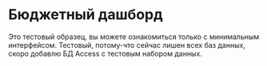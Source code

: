 # Бюджетный дашборд
Это тестовый образец, вы можете ознакомиться только с минимальным интерфейсом.
Тестовый, потому-что сейчас лишен всех баз данных, скоро добавлю БД Access с тестовым набором данных.